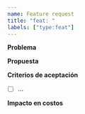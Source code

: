 ```yaml
---
name: Feature request
title: "feat: "
labels: ["type:feat"]
---
```

**Problema**


**Propuesta**


**Criterios de aceptación**
- [ ] ...


**Impacto en costos**